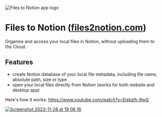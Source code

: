 ![Files to Notion app logo](https://github.com/adasq/files-to-notion-public/assets/5637734/f9fe04b5-3921-4592-9798-cfb21c90f491)


# Files to Notion ([files2notion.com](https://files2notion.com/))

Organise and access your local files in Notion, without uploading them to the Cloud.

## Features
- create Notion database of your local file metadata, including file name, absolute path, size or type
- open your local files directly from Notion (works for both website and desktop app)

Here's how it works: https://www.youtube.com/watch?v=Eisbzlh-9wQ

[![Screenshot 2023-11-28 at 19 06 16](https://github.com/adasq/files-to-notion-public/assets/5637734/e3826bfc-d1b1-4896-82e8-02996b70f7c0)](https://www.youtube.com/watch?v=Eisbzlh-9wQ)



